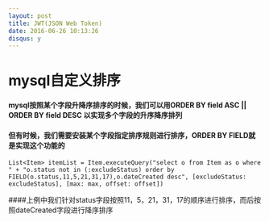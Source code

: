 ```yaml
---
layout: post
title: JWT(JSON Web Token)
date: 2016-06-26 10:13:26
disqus: y
---
```

# mysql自定义排序

#### mysql按照某个字段升降序排序的时候，我们可以用ORDER BY field ASC || ORDER BY field DESC 以实现多个字段的升序降序排列

#### 但有时候，我们需要安装某个字段指定排序规则进行排序，ORDER BY FIELD就是实现这个功能的
    List<Item> itemList = Item.executeQuery("select o from Item as o where " + "o.status not in (:excludeStatus) order by FIELD(o.status,11,5,21,31,17),o.dateCreated desc", [excludeStatus: excludeStatus], [max: max, offset: offset])

####上例中我们针对status字段按照11，5，21，31，17的顺序进行排序，而后按照dateCreated字段进行降序排序
